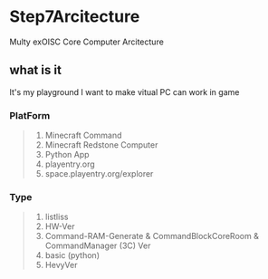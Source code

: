 # Step7Arcitecture
Multy exOISC Core Computer Arcitecture

## what is it
It's my playground
I want to make vitual PC can work in game

### PlatForm

> 1. Minecraft Command
> 2. Minecraft Redstone Computer
> 3. Python App
> 4. playentry.org
> 5. space.playentry.org/explorer

### Type

> 1. listliss
> 2. HW-Ver
> 3. Command-RAM-Generate & CommandBlockCoreRoom & CommandManager (3C) Ver
> 4. basic (python)
> 5. HevyVer
